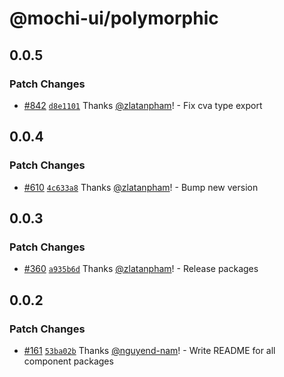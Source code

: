 # @mochi-ui/polymorphic

## 0.0.5

### Patch Changes

- [#842](https://github.com/consolelabs/mochi-ui/pull/842) [`d8e1101`](https://github.com/consolelabs/mochi-ui/commit/d8e11018c206156fc21f5a0a9b24797a4d7f1e87) Thanks [@zlatanpham](https://github.com/zlatanpham)! - Fix cva type export

## 0.0.4

### Patch Changes

- [#610](https://github.com/consolelabs/mochi-ui/pull/610)
  [`4c633a8`](https://github.com/consolelabs/mochi-ui/commit/4c633a8ee7af48c4153d4999157b73a6d1532e10)
  Thanks [@zlatanpham](https://github.com/zlatanpham)! - Bump new version

## 0.0.3

### Patch Changes

- [#360](https://github.com/consolelabs/mochi-ui/pull/360)
  [`a935b6d`](https://github.com/consolelabs/mochi-ui/commit/a935b6d9f9189fb7ea2d2b2dd771ff0df73598f4)
  Thanks [@zlatanpham](https://github.com/zlatanpham)! - Release packages

## 0.0.2

### Patch Changes

- [#161](https://github.com/consolelabs/websites/pull/161)
  [`53ba02b`](https://github.com/consolelabs/websites/commit/53ba02b62105fb117a8916ac74ad3b65a8763038)
  Thanks [@nguyend-nam](https://github.com/nguyend-nam)! - Write README for all
  component packages
